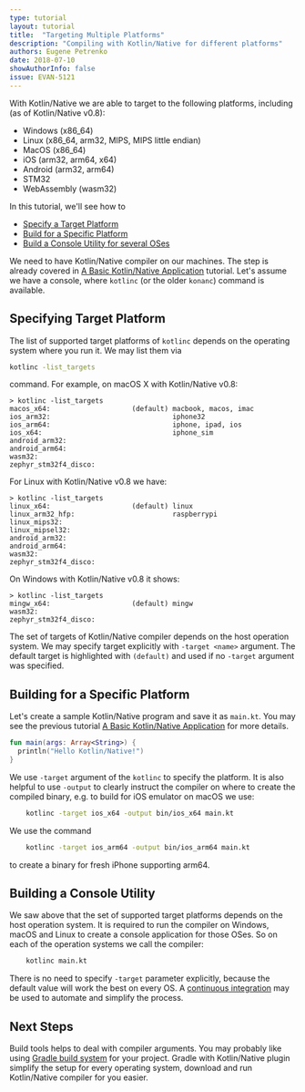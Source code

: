 ```yaml
---
type: tutorial
layout: tutorial
title:  "Targeting Multiple Platforms"
description: "Compiling with Kotlin/Native for different platforms"
authors: Eugene Petrenko
date: 2018-07-10
showAuthorInfo: false
issue: EVAN-5121
---
```


With Kotlin/Native we are able to target to 
the following platforms, including (as of Kotlin/Native v0.8): 
- Windows (x86_64)
- Linux (x86_64, arm32, MIPS, MIPS little endian)
- MacOS (x86_64)
- iOS (arm32, arm64, x64)
- Android (arm32, arm64)
- STM32
- WebAssembly (wasm32)

In this tutorial, we'll see how to

* [Specify a Target Platform](#specifying-target-platform)
* [Build for a Specific Platform](#building-for-a-specific-platform)
* [Build a Console Utility for several OSes](#building-a-console-utility)

We need to have Kotlin/Native compiler on our machines. 
The step is already covered in 
[A Basic Kotlin/Native Application](basic-kotlin-native-app.html#obtaining-the-compiler)
tutorial.
Let's assume we have a console, where `kotlinc` (or the older `konanc`) command is available. 

## Specifying Target Platform

The list of supported target platforms of `kotlinc` depends 
on the operating system where you run it. We may list them via 

```bash
kotlinc -list_targets
```

command. For example, on macOS X with Kotlin/Native v0.8:
```
> kotlinc -list_targets
macos_x64:                    (default) macbook, macos, imac
ios_arm32:                              iphone32
ios_arm64:                              iphone, ipad, ios
ios_x64:                                iphone_sim
android_arm32:
android_arm64:
wasm32:
zephyr_stm32f4_disco:
```

For Linux with Kotlin/Native v0.8 we have:

```
> kotlinc -list_targets
linux_x64:                    (default) linux
linux_arm32_hfp:                        raspberrypi
linux_mips32:
linux_mipsel32:
android_arm32:
android_arm64:
wasm32:
zephyr_stm32f4_disco:
```

On Windows with Kotlin/Native v0.8 it shows:
```
> kotlinc -list_targets
mingw_x64:                    (default) mingw
wasm32:
zephyr_stm32f4_disco:
```

The set of targets of Kotlin/Native compiler depends on the host operation system.
We may specify target explicitly with `-target <name>` argument. The default target 
is highlighted with `(default)` and used if no `-target` argument was 
specified.

## Building for a Specific Platform

Let's create a sample Kotlin/Native program and save it as `main.kt`. You may see the previous tutorial 
[A Basic Kotlin/Native Application](basic-kotlin-native-app.html#creating-hello-kotlin) for more details.

```kotlin
fun main(args: Array<String>) {
  println("Hello Kotlin/Native!")
}
```

We use `-target` argument of the `kotlinc` to specify the platform. It is also 
helpful to use `-output` to clearly instruct
the compiler on where to create the compiled binary, e.g. to build for iOS emulator on macOS we use:

```bash
    kotlinc -target ios_x64 -output bin/ios_x64 main.kt
``` 

We use the command 
```bash
    kotlinc -target ios_arm64 -output bin/ios_arm64 main.kt
```
to create a binary for fresh iPhone supporting arm64. 

## Building a Console Utility

We saw above that the set of supported target platforms depends on the host operation system. 
It is required to run the compiler on Windows, macOS and Linux to create a console application 
for those OSes. So on each of the operation systems we call the compiler:

```bash
    kotlinc main.kt
```

There is no need to specify `-target` parameter explicitly, because 
the default value will work the best on every OS. 
A [continuous integration](https://en.wikipedia.org/wiki/Continuous_integration)
may be used to automate and simplify the process. 

## Next Steps

Build tools helps to deal with compiler arguments. You may probably 
like using [Gradle build system](gradle-for-kotlin-native.html) for your project. 
Gradle with Kotlin/Native plugin simplify the setup for every operating system, download and run 
Kotlin/Native compiler for you easier. 

